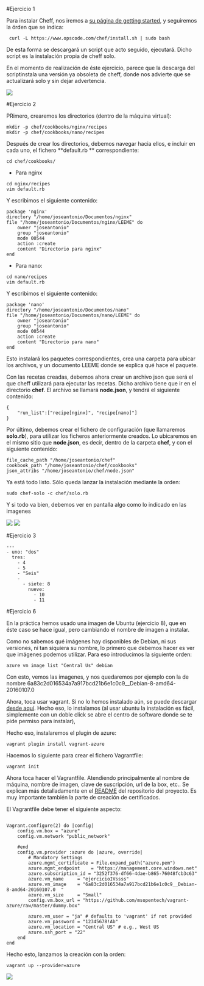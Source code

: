 #Ejercicio 1

Para instalar Cheff, nos iremos a [su página de getting started](http://gettingstartedwithchef.com/first-steps-with-chef.html), y seguiremos la órden que se indica:

	 curl -L https://www.opscode.com/chef/install.sh | sudo bash
    
De esta forma se descargará un script que acto seguido, ejecutará. Dicho script es la instalación propia de cheff solo.

En el momento de realización de éste ejercicio, parece que la descarga del scriptinstala una versión ya obsoleta de cheff, donde nos advierte que se actualizará solo y sin dejar advertencia.

![](Ejercicio1)

#Ejercicio 2

PRimero, crearemos los directorios (dentro de la máquina virtual):
	
    mkdir -p chef/cookbooks/nginx/recipes
	mkdir -p chef/cookbooks/nano/recipes
 
Después de crear los directorios, debemos navegar hacia ellos, e incluir en cada uno, el fichero **default.rb ** correspondiente:

	cd chef/cookbooks/
- Para nginx 
```
cd nginx/recipes
vim default.rb
``` 
Y escribimos el siguiente contenido:
```
package 'nginx'
directory "/home/joseantonio/Documentos/nginx"
file "/home/joseantonio/Documentos/nginx/LEEME" do
    owner "joseantonio"
    group "joseantonio"
    mode 00544
    action :create
    content "Directorio para nginx"
end
```
- Para nano:
```
cd nano/recipes
vim default.rb
```
Y escribimos el siguiente contenido:
```
package 'nano'
directory "/home/joseantonio/Documentos/nano"
file "/home/joseantonio/Documentos/nano/LEEME" do
    owner "joseantonio"
    group "joseantonio"
    mode 00544
    action :create
    content "Directorio para nano"
end
```
Esto instalará los paquetes correspondientes, crea una carpeta para ubicar los archivos, y un documento LEEME donde se explica qué hace el paquete.

Con las recetas creadas, debemos ahora crear un archivo json que será el que cheff utilizará para ejecutar las recetas. Dicho archivo tiene que ir en el directorio **chef**. El archivo se llamará **node.json**, y tendrá el siguiente contenido:

```
{
    "run_list":["recipe[nginx]", "recipe[nano]"]
}
```

Por último, debemos crear el fichero de configuración (que llamaremos **solo.rb**), para utilizar los ficheros anteriormente creados. Lo ubicaremos en el mismo sitio que **node.json**, es decir, dentro de la carpeta **chef**, y con el siguiente contenido:
```
file_cache_path "/home/joseantonio/chef" 
cookbook_path "/home/joseantonio/chef/cookbooks" 
json_attribs "/home/joseantonio/chef/node.json" 
```

Ya está todo listo. Sólo queda lanzar la instalación mediante la orden:

	sudo chef-solo -c chef/solo.rb
    
Y si todo va bien, debemos ver en pantalla algo como lo indicado en las imagenes

![](Ejercicio2-1)
![](Ejercicio2-2)

#Ejercicio 3
```
--- 
- uno: "dos" 
  tres: 
    - 4 
    - 5 
    - "Seis" 
    - 
      - siete: 8 
        nueve: 
          - 10 
          - 11 
```
#Ejercicio 6

En la práctica hemos usado una imagen de Ubuntu (ejercicio 8), que en éste caso se hace igual, pero cambiando el nombre de imagen a instalar.

Como no sabemos qué imágenes hay disponibles de Debian, ni sus versiones, ni tan siquiera su nombre, lo primero que debemos hacer es ver que imágenes podemos utilizar. Para eso introducimos la siguiente orden:

	azure vm image list "Central Us" debian

Con esto, vemos las imagenes, y nos quedaremos por ejemplo con la de nombre 6a83c2d016534a7a917bcd21b6e1c0c9__Debian-8-amd64-20160107.0  

Ahora, toca usar vagrant. Si no lo hemos instalado aún, se puede descargar [desde aquí](https://www.vagrantup.com/downloads.html). Hecho eso, lo instalamos (al usar ubuntu la instalación es fácil, simplemente con un doble click se abre el centro de software donde se te pide permiso para instalar),

Hecho eso, instalaremos el plugin de azure:

	vagrant plugin install vagrant-azure

Hacemos lo siguiente para crear el fichero Vagrantfile:

	vagrant init

Ahora toca hacer el Vagrantfile. Atendiendo principalmente al nombre de máquina, nombre de imagen, clave de suscripción, url de la box, etc.. Se explican más detalladamente en el [README](https://github.com/JA-Gonz/SMS_Estadisticas) del repositorio del proyecto. Es muy importante también la parte de creación de certificados.

El Vagrantfile debe tener el siguiente aspecto:

```

Vagrant.configure(2) do |config|
  	config.vm.box = "azure"
	config.vm.network "public_network"

  	#end
  	config.vm.provider :azure do |azure, override|
        # Mandatory Settings
		azure.mgmt_certificate = File.expand_path("azure.pem")
		azure.mgmt_endpoint    = "https://management.core.windows.net"
		azure.subscription_id = "3252f376-df66-4dae-b865-76048fcb3c63"
		azure.vm_name     = "ejercicioIVssss"
		azure.vm_image    = "6a83c2d016534a7a917bcd21b6e1c0c9__Debian-8-amd64-20160107.0  "
		azure.vm_size     = "Small"
		config.vm.box_url = "https://github.com/msopentech/vagrant-azure/raw/master/dummy.box"
	
		azure.vm_user = "ja" # defaults to 'vagrant' if not provided
		azure.vm_password = "12345678!Ab"
		azure.vm_location = "Central US" # e.g., West US
		azure.ssh_port = "22"
	end 
end
```

Hecho esto, lanzamos la creación con la orden:

	vagrant up --provider=azure

![](Ejercicio6-tema6)
    